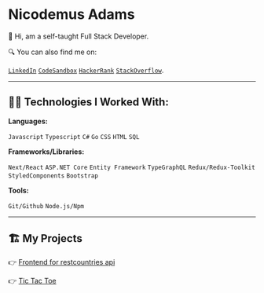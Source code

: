 # Nicodemus Adams
  
👋 Hi, am a self-taught Full Stack Developer.

🔍 You can also find me on:

[`LinkedIn`](https://www.linkedin.com/in/nicodemus-adams) [`CodeSandbox`](https://codesandbox.io/u/adamni21) [`HackerRank`](https://www.hackerrank.com/adams_nicodemus) [`StackOverflow`](https://stackoverflow.com/users/16441971/adamni21).


---


## 👨‍💻 **Technologies I Worked With:**

**Languages:**

`Javascript` `Typescript` `C#` `Go` `CSS` `HTML` `SQL`

**Frameworks/Libraries:**

`Next/React` `ASP.NET Core` `Entity Framework` `TypeGraphQL` `Redux/Redux-Toolkit` `StyledComponents` `Bootstrap`

**Tools:**

`Git/Github` `Node.js/Npm` 

---

## 🏗 My Projects

👉 [Frontend for restcountries api](https://github.com/adamni21/Rest-countries-Api-client)

👉 [Tic Tac Toe](https://github.com/adamni21/tic-tac-toe)

### 
